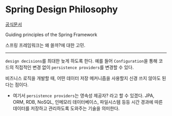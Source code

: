 # Spring Design Philosophy

[공식문서](https://docs.spring.io/spring-framework/reference/overview.html#overview-philosophy)

Guiding principles of the Spring Framework

스프링 프레임워크는 왜 쓸까?에 대한 고민.


-------
 `design decisions`를 최대한 늦게 하도록 한다. 예를 들어 `Configuration`을 통해 코드의 직접적인 변경 없이 `persistence providers`를 변경할 수 있다.

비즈니스 로직을 개발할 때, 어떤 데이터 저장 메커니즘을 사용할지 신경 쓰지 않아도 된다는 점이다.

* 여기서 `persistence providers`는 영속성 제공자? 라고 할 수 있겠다. 
  JPA, ORM, RDB, NoSQL, 인메모리 데이터베이스, 파일시스템 등등 시간 경과에 따른 데이터를 저장하고 관리하도록 도와주는 기술을 의미한다.